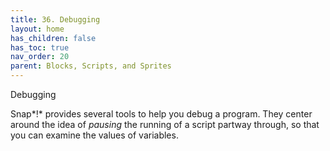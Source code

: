 ```yaml
---
title: 36. Debugging
layout: home
has_children: false
has_toc: true
nav_order: 20
parent: Blocks, Scripts, and Sprites
---
```


Debugging

Snap*!* provides several tools to help you debug a program. They center
around the idea of *pausing* the running of a script partway through, so
that you can examine the values of variables.

